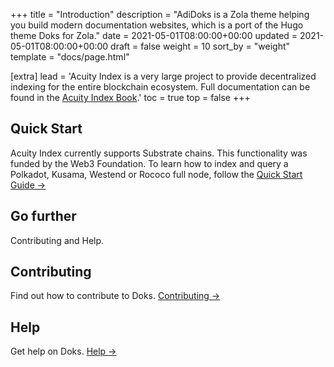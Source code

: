 +++
title = "Introduction"
description = "AdiDoks is a Zola theme helping you build modern documentation websites, which is a port of the Hugo theme Doks for Zola."
date = 2021-05-01T08:00:00+00:00
updated = 2021-05-01T08:00:00+00:00
draft = false
weight = 10
sort_by = "weight"
template = "docs/page.html"

[extra]
lead = 'Acuity Index is a very large project to provide decentralized indexing for the entire blockchain ecosystem. Full documentation can be found in the <a href="https://index.acuity.tools/">Acuity Index Book</a>.'
toc = true
top = false
+++

## Quick Start

Acuity Index currently supports Substrate chains. This functionality was funded by the Web3 Foundation. To learn how to index and query a Polkadot, Kusama, Westend or Rococo full node, follow the  [Quick Start Guide →](../quick-start/)

## Go further

Contributing and Help.

## Contributing

Find out how to contribute to Doks. [Contributing →](../../contributing/how-to-contribute/)

## Help

Get help on Doks. [Help →](../../help/faq/)
